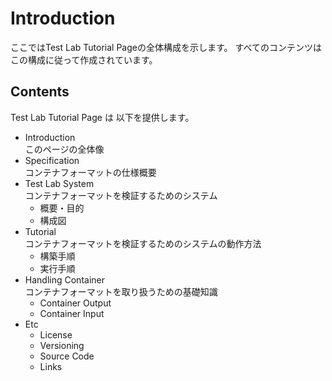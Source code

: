 # Introduction

ここではTest Lab Tutorial Pageの全体構成を示します。
すべてのコンテンツはこの構成に従って作成されています。

## Contents

Test Lab Tutorial Page は 以下を提供します。

  - Introduction  
    このページの全体像  
  - Specification  
    コンテナフォーマットの仕様概要
  - Test Lab System  
    コンテナフォーマットを検証するためのシステム
    - 概要・目的
    - 構成図
  - Tutorial  
    コンテナフォーマットを検証するためのシステムの動作方法
    - 構築手順
    - 実行手順
  - Handling Container  
    コンテナフォーマットを取り扱うための基礎知識
      - Container Output
      - Container Input
  - Etc
    - License
    - Versioning
    - Source Code
    - Links
